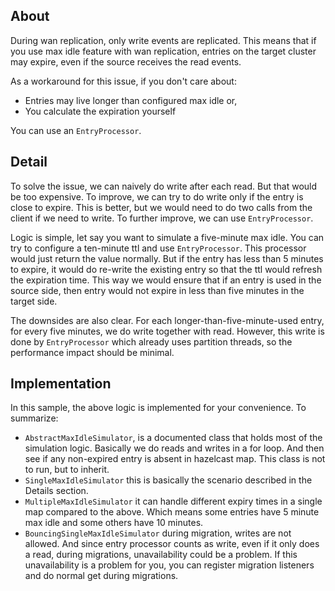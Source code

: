 ## About

During wan replication, only write events are replicated. This means
that if you use max idle feature with wan replication, entries on the
target cluster may expire, even if the source receives the read events.

As a workaround for this issue, if you don't care about:

 - Entries may live longer than configured max idle or,
 - You calculate the expiration yourself

You can use an `EntryProcessor`.

## Detail

To solve the issue, we can naively do write after each read. But that
would be too expensive. To improve, we can try to do write only if the
entry is close to expire. This is better, but we would need to do two
calls from the client if we need to write. To further improve, we can
use `EntryProcessor`.

Logic is simple, let say you want to simulate a five-minute max idle.
You can try to configure a ten-minute ttl and use `EntryProcessor`. This
processor would just return the value normally. But if the entry has
less than 5 minutes to expire, it would do re-write the existing entry
so that the ttl would refresh the expiration time. This way we would
ensure that if an entry is used in the source side, then entry would not
expire in less than five minutes in the target side.

The downsides are also clear. For each longer-than-five-minute-used
entry, for every five minutes, we do write together with read. However,
this write is done by `EntryProcessor` which already uses partition
threads, so the performance impact should be minimal.

## Implementation

In this sample, the above logic is implemented for your convenience. To
summarize:

- `AbstractMaxIdleSimulator`, is a documented class that holds most of 
  the simulation logic. Basically we do reads and writes in a for loop.
  And then see if any non-expired entry is absent in hazelcast map. This
  class is not to run, but to inherit.
- `SingleMaxIdleSimulator` this is basically the scenario described in
  the Details section.
- `MultipleMaxIdleSimulator` it can handle different expiry times in a
  single map compared to the above. Which means some entries have 5
  minute max idle and some others have 10 minutes.
- `BouncingSingleMaxIdleSimulator` during migration, writes are not
  allowed. And since entry processor counts as write, even if it only
  does a read, during migrations, unavailability could be a problem. If
  this unavailability is a problem for you, you can register migration
  listeners and do normal get during migrations.
